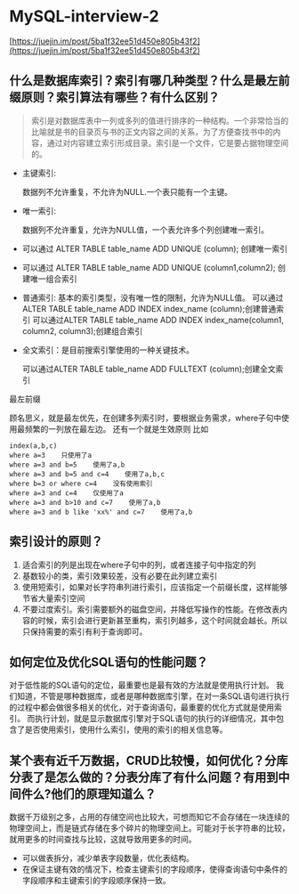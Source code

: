 # MySQL-interview-2

[https://juejin.im/post/5ba1f32ee51d450e805b43f2](https://juejin.im/post/5ba1f32ee51d450e805b43f2)

## 什么是数据库索引？索引有哪几种类型？什么是最左前缀原则？索引算法有哪些？有什么区别？

> 索引是对数据库表中一列或多列的值进行排序的一种结构。一个非常恰当的比喻就是书的目录页与书的正文内容之间的关系，为了方便查找书中的内容，通过对内容建立索引形成目录。索引是一个文件，它是要占据物理空间的。

* 主键索引:

  数据列不允许重复，不允许为NULL.一个表只能有一个主键。

* 唯一索引:

  数据列不允许重复，允许为NULL值，一个表允许多个列创建唯一索引。

* 可以通过 ALTER TABLE table\_name ADD UNIQUE \(column\); 创建唯一索引
* 可以通过 ALTER TABLE table\_name ADD UNIQUE \(column1,column2\); 创建唯一组合索引
* 普通索引: 基本的索引类型，没有唯一性的限制，允许为NULL值。 可以通过ALTER TABLE table\_name ADD INDEX index\_name \(column\);创建普通索引 可以通过ALTER TABLE table\_name ADD INDEX index\_name\(column1, column2, column3\);创建组合索引
* 全文索引：是目前搜索引擎使用的一种关键技术。

  可以通过ALTER TABLE table\_name ADD FULLTEXT \(column\);创建全文索引

最左前缀

顾名思义，就是最左优先，在创建多列索引时，要根据业务需求，where子句中使用最频繁的一列放在最左边。 还有一个就是生效原则 比如

```text
index(a,b,c)
where a=3    只使用了a
where a=3 and b=5    使用了a,b
where a=3 and b=5 and c=4    使用了a,b,c
where b=3 or where c=4    没有使用索引
where a=3 and c=4    仅使用了a
where a=3 and b>10 and c=7    使用了a,b
where a=3 and b like 'xx%' and c=7    使用了a,b
```

## 索引设计的原则？

1. 适合索引的列是出现在where子句中的列，或者连接子句中指定的列
2. 基数较小的类，索引效果较差，没有必要在此列建立索引
3. 使用短索引，如果对长字符串列进行索引，应该指定一个前缀长度，这样能够节省大量索引空间
4. 不要过度索引。索引需要额外的磁盘空间，并降低写操作的性能。在修改表内容的时候，索引会进行更新甚至重构，索引列越多，这个时间就会越长。所以只保持需要的索引有利于查询即可。

## 如何定位及优化SQL语句的性能问题？

对于低性能的SQL语句的定位，最重要也是最有效的方法就是使用执行计划。 我们知道，不管是哪种数据库，或者是哪种数据库引擎，在对一条SQL语句进行执行的过程中都会做很多相关的优化，对于查询语句，最重要的优化方式就是使用索引。 而执行计划，就是显示数据库引擎对于SQL语句的执行的详细情况，其中包含了是否使用索引，使用什么索引，使用的索引的相关信息等。

## 某个表有近千万数据，CRUD比较慢，如何优化？分库分表了是怎么做的？分表分库了有什么问题？有用到中间件么?他们的原理知道么？

数据千万级别之多，占用的存储空间也比较大，可想而知它不会存储在一块连续的物理空间上，而是链式存储在多个碎片的物理空间上。可能对于长字符串的比较，就用更多的时间查找与比较，这就导致用更多的时间。

* 可以做表拆分，减少单表字段数量，优化表结构。
* 在保证主键有效的情况下，检查主键索引的字段顺序，使得查询语句中条件的字段顺序和主键索引的字段顺序保持一致。

